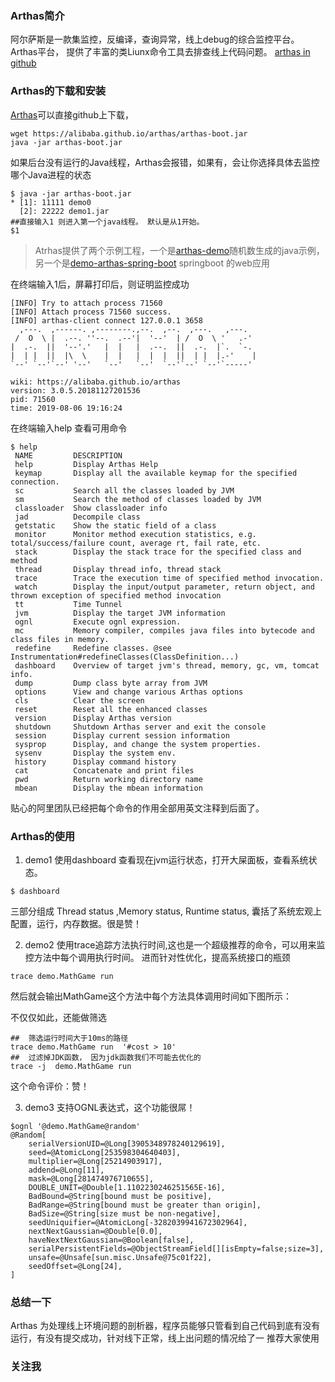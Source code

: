 ### Arthas简介
阿尔萨斯是一款集监控，反编译，查询异常，线上debug的综合监控平台。Arthas平台，
提供了丰富的类Liunx命令工具去排查线上代码问题。 [arthas in github](https://alibaba.github.io/arthas/)


### Arthas的下载和安装

[Arthas](https://alibaba.github.io/arthas)可以直接github上下载，
```shell
wget https://alibaba.github.io/arthas/arthas-boot.jar
java -jar arthas-boot.jar
```
如果后台没有运行的Java线程，Arthas会报错，如果有，会让你选择具体去监控哪个Java进程的状态

```shell
$ java -jar arthas-boot.jar
* [1]: 11111 demo0
  [2]: 22222 demo1.jar
##直接输入1 则进入第一个java线程。 默认是从1开始。
$1
```

>Atrhas提供了两个示例工程，一个是[arthas-demo](https://alibaba.github.io/arthas/)随机数生成的java示例，另一个是[demo-arthas-spring-boot](https://github.com/hengyunabc/katacoda-scenarios/) springboot
的web应用


在终端输入1后，屏幕打印后，则证明监控成功
```
[INFO] Try to attach process 71560
[INFO] Attach process 71560 success.
[INFO] arthas-client connect 127.0.0.1 3658
  ,---.  ,------. ,--------.,--.  ,--.  ,---.   ,---.
 /  O  \ |  .--. ''--.  .--'|  '--'  | /  O  \ '   .-'
|  .-.  ||  '--'.'   |  |   |  .--.  ||  .-.  |`.  `-.
|  | |  ||  |\  \    |  |   |  |  |  ||  | |  |.-'    |
`--' `--'`--' '--'   `--'   `--'  `--'`--' `--'`-----'
 
wiki: https://alibaba.github.io/arthas
version: 3.0.5.20181127201536
pid: 71560
time: 2019-08-06 19:16:24
```

在终端输入help  查看可用命令
```
$ help
 NAME         DESCRIPTION
 help         Display Arthas Help
 keymap       Display all the available keymap for the specified connection.
 sc           Search all the classes loaded by JVM
 sm           Search the method of classes loaded by JVM
 classloader  Show classloader info
 jad          Decompile class
 getstatic    Show the static field of a class
 monitor      Monitor method execution statistics, e.g. total/success/failure count, average rt, fail rate, etc.
 stack        Display the stack trace for the specified class and method
 thread       Display thread info, thread stack
 trace        Trace the execution time of specified method invocation.
 watch        Display the input/output parameter, return object, and thrown exception of specified method invocation
 tt           Time Tunnel
 jvm          Display the target JVM information
 ognl         Execute ognl expression.
 mc           Memory compiler, compiles java files into bytecode and class files in memory.
 redefine     Redefine classes. @see Instrumentation#redefineClasses(ClassDefinition...)
 dashboard    Overview of target jvm's thread, memory, gc, vm, tomcat info.
 dump         Dump class byte array from JVM
 options      View and change various Arthas options
 cls          Clear the screen
 reset        Reset all the enhanced classes
 version      Display Arthas version
 shutdown     Shutdown Arthas server and exit the console
 session      Display current session information
 sysprop      Display, and change the system properties.
 sysenv       Display the system env.
 history      Display command history
 cat          Concatenate and print files
 pwd          Return working directory name
 mbean        Display the mbean information
```
贴心的阿里团队已经把每个命令的作用全部用英文注释到后面了。

### Arthas的使用
1. demo1  使用dashboard  查看现在jvm运行状态，打开大屎面板，查看系统状态。
```shell
$ dashboard

```


三部分组成 Thread status  ,Memory status, Runtime status, 囊括了系统宏观上配置，运行，内存数据。很是赞！


2. demo2  使用trace追踪方法执行时间,这也是一个超级推荐的命令，可以用来监控方法中每个调用执行时间。
进而针对性优化，提高系统接口的瓶颈


```
trace demo.MathGame run  

```
然后就会输出MathGame这个方法中每个方法具体调用时间如下图所示：


不仅仅如此，还能做筛选
```
##  筛选运行时间大于10ms的路径
trace demo.MathGame run  '#cost > 10'  
##  过滤掉JDK函数， 因为jdk函数我们不可能去优化的   
trace -j  demo.MathGame run
```
这个命令评价：赞！

3. demo3 支持OGNL表达式，这个功能很屌！


```
$ognl '@demo.MathGame@random'
@Random[
    serialVersionUID=@Long[3905348978240129619],
    seed=@AtomicLong[253598304640403],
    multiplier=@Long[25214903917],
    addend=@Long[11],
    mask=@Long[281474976710655],
    DOUBLE_UNIT=@Double[1.1102230246251565E-16],
    BadBound=@String[bound must be positive],
    BadRange=@String[bound must be greater than origin],
    BadSize=@String[size must be non-negative],
    seedUniquifier=@AtomicLong[-3282039941672302964],
    nextNextGaussian=@Double[0.0],
    haveNextNextGaussian=@Boolean[false],
    serialPersistentFields=@ObjectStreamField[][isEmpty=false;size=3],
    unsafe=@Unsafe[sun.misc.Unsafe@75c01f22],
    seedOffset=@Long[24],
]

```


### 总结一下
 Arthas 为处理线上环境问题的剖析器，程序员能够只管看到自己代码到底有没有运行，有没有提交成功，针对线下正常，线上出问题的情况给了一
 推荐大家使用
### 关注我

